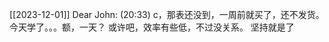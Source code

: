 [[2023-12-01]]
Dear John:
  (20:33)
  c，那表还没到，一周前就买了，还不发货。
  今天学了。。。额，一天？
  或许吧，效率有些低，不过没关系。
  坚持就是了